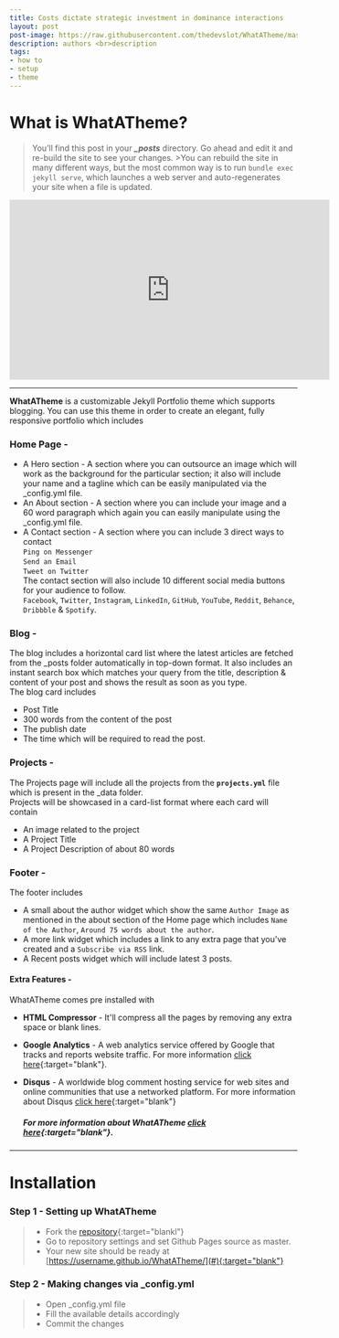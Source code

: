 ```yaml
---
title: Costs dictate strategic investment in dominance interactions
layout: post
post-image: https://raw.githubusercontent.com/thedevslot/WhatATheme/master/assets/images/How%20to%20install%20and%20use%20WhatATheme.png?token=AHMQUEPHRKQFL5FS624RDJ26Z64HK
description: authors <br>description
tags:
- how to
- setup
- theme
---
```


# What is WhatATheme?
>You’ll find this post in your ***_posts*** directory. Go ahead and edit it and re-build the site to see your changes. >You can rebuild the site in many different ways, but the most common way is to run `bundle exec jekyll serve`, which launches a web server and auto-regenerates your site when a file is updated.

<iframe width="560" height="315" src="https://www.youtube.com/embed/VfPa2c9kwhQ" frameborder="0" allow="accelerometer; autoplay; encrypted-media; gyroscope; picture-in-picture" allowfullscreen></iframe>

---

**WhatATheme** is a customizable Jekyll Portfolio theme which supports blogging. You can use this theme in order to create an elegant, fully responsive portfolio which includes

### Home Page -
* A Hero section - A section where you can outsource an image which will work as the background for the particular section; it also will include your name and a tagline which can be easily manipulated via the _config.yml file.
* An About section - A section where you can include your image and a 60 word paragraph which again you can easily manipulate using the _config.yml file.
* A Contact section - A section where you can include 3 direct ways to contact<br>
`Ping on Messenger`<br>
`Send an Email`<br>
`Tweet on Twitter`<br>
The contact section will also include 10 different social media buttons for your audience to follow.<br>
`Facebook`, `Twitter`, `Instagram`, `LinkedIn`, `GitHub`, `YouTube`, `Reddit`, `Behance`, `Dribbble` & `Spotify`.

### Blog -
The blog includes a horizontal card list where the latest articles are fetched from the _posts folder automatically in top-down format. It also includes an instant search box which matches your query from the title, description & content of your post and shows the result as soon as you type.<br>
The blog card includes
* Post Title
* 300 words from the content of the post
* The publish date
* The time which will be required to read the post.

### Projects -
The Projects page will include all the projects from the **`projects.yml`** file which is present in the _data folder.<br>
Projects will be showcased in a card-list format where each card will contain
* An image related to the project
* A Project Title
* A Project Description of about 80 words

### Footer -
The footer includes
* A small about the author widget which show the same `Author Image` as mentioned in the about section of the Home page which includes `Name of the Author`, `Around 75 words about the author`.
* A more link widget which includes a link to any extra page that you've created and a `Subscribe via RSS` link.
* A Recent posts widget which will include latest 3 posts.

#### Extra Features -
WhatATheme comes pre installed with
* **HTML Compressor** - It'll compress all the pages by removing any extra space or blank lines.
* **Google Analytics** - A web analytics service offered by Google that tracks and reports website traffic. For more information [click here](https://analytics.google.com){:target="blank"}.
* **Disqus** - A worldwide blog comment hosting service for web sites and online communities that use a networked platform. For more information about Disqus [click here](https://help.disqus.com/en/articles/1717053-what-is-disqus){:target="blank"}

	##### For more information about WhatATheme [click here](https://github.com/thedevslot/WhatATheme/blob/gh-pages/README.md){:target="blank"}.

---

# Installation
### Step 1 - Setting up WhatATheme
> * Fork the [repository](https://github.com/thedevslot/WhatATheme/tree/master){:target="blankl"}
> * Go to repository settings and set Github Pages source as master.
> * Your new site should be ready at [https://username.github.io/WhatATheme/](#){:target="blank"}

### Step 2 - Making changes via **_config.yml**
> * Open _config.yml file
> * Fill the available details accordingly
> * Commit the changes
